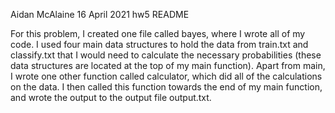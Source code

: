 Aidan McAlaine 
16 April 2021
hw5 README

For this problem, I created one file called bayes, where I wrote all of my code. I used four main data structures to hold the data from train.txt and classify.txt that I would need to calculate the necessary probabilities (these data structures are located at the top of my main function). Apart from main, I wrote one other function called calculator, which did all of the calculations on the data. I then called this function towards the end of my main function, and wrote the output to the output file output.txt. 